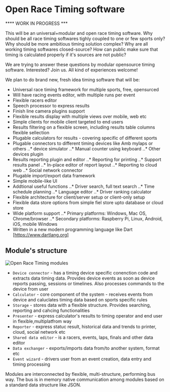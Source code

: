 Open Race Timing software
==============

**** WORK IN PROGRESS ***

This will be an universal+modular and open race timing software. Why should be all race timing softwares tighly coupled to one or few sports only? Why should be more ambitious timing solution complex? Why are all working timing softwares closed-source? How can public make sure that timing is calculated properly if it's sources are not public? 

We are trying to answer these questions by modular opensource timing software. Interested? Join us. All kind of experiences welcome!

We plan to do brand new, fresh idea timing software that will be:

* Universal race timing framework for multiple sports, free, opensurced
* Will have racing events editor, with multiple runs per event
* Flexible racers editor
* Speech processor to express results
* Finish line camera plugins support
* Flexible results display with multiple views over mobile, web etc
* Simple clients for mobile client targeted to end users
* Results filtering on a flexible screen, including results table columns flexible sellection
* Plugable calculators for results - covering specific of different sports
* Plugable connectors to different timing devices like Amb mylaps or others
..* device simulator
..* Manual counter using keyboard
..* Other devices plugin
* Results reporting plugin and editor
..* Reporting for printing
..* Support results panel
..* In-place editor of report layout
..* Reporting to cloud web
..* Social network connector
* Plugable import/export data framework
* Simple mobile-like UI 
* Addtional useful functions
..* Driver search, full text search
..* Time schedule planning
..* Language editor
..* Driver ranking calculator
* Flexible architecture for client/server setup or client-only setup
* Flexible data store options from simple fiel store upto database or cloud store
* Wide platform support
..* Primary platforms: Windows, Mac OS, Chrome/browser
..* Secondary platforms: Raspberry Pi, Linux, Android, iOS, mobile Windows
* Written in a new modern programming language like Dart [https://www.dartlang.org]

## Module's structure

![Open Race Timing modules](https://raw.githubusercontent.com/skoky/OpenRaceTiming/master/ORT_modules.png)

* `Device connector` - has a timing device specific conenction code and extracts data timing data. Provides device events as soon as device reports passing, sessions or timelines. Also processes commands to the device from user
* `Calculator` - core component of the system - receives events from device and caluclates timing data based on sports specific rules
* `Storage` - stores data with a flexible structure. Provides searching, reporting and cahcing functionalities
* `Presenter` - express calculator's results to timing operator and end user in flexible,multiplatfrom way
* `Reporter` - express statuc result, historical data and trends to printer, cloud, social network etc
* `Shared data editor` - is a racers, events, laps, finals and other data editor
* `Data exchanger` - exports/imports data from/to another system, format etc
* `Event wizard` - drivers user from an event creation, data entry and timing processing

Modules are interconnected by flexible, multi-structure, performing bus way. The bus is in memory native communication among modules based on a standard data structure like JSON.

 

